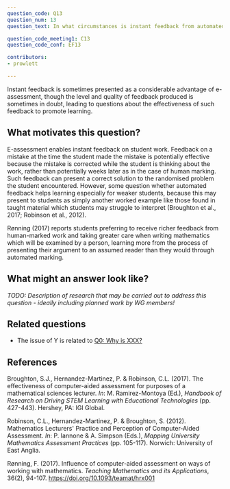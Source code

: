 ```yaml
---
question_code: Q13 
question_num: 13 
question_text: In what circumstances is instant feedback from automated marking preferable to marking by hand? 

question_code_meeting1: C13
question_code_conf: EF13 

contributors: 
- prowlett

---
```

Instant feedback is sometimes presented as a considerable advantage of e-assessment, though the level and quality of feedback produced is sometimes in doubt, leading to questions about the effectiveness of such feedback to promote learning.

## What motivates this question?

E-assessment enables instant feedback on student work. Feedback on a mistake at the time the student made the mistake is potentially effective because the mistake is corrected while the student is thinking about the work, rather than potentially weeks later as in the case of human marking. Such feedback can present a correct solution to the randomised problem the student encountered. However, some question whether automated feedback helps learning especially for weaker students, because this may present to students as simply another worked example like those found in taught material which students may struggle to interpret (Broughton et al., 2017; Robinson et al., 2012). 

Rønning (2017) reports students preferring to receive richer feedback from human-marked work and taking greater care when writing mathematics which will be examined by a person, learning more from the process of presenting their argument to an assumed reader than they would through automated marking.

## What might an answer look like?

*TODO: Description of research that may be carried out to address this question - ideally including planned work by WG members!*

## Related questions

* The issue of Y is related to [Q0: Why is XXX?](Q0)

## References

Broughton, S.J., Hernandez-Martinez, P. & Robinson, C.L. (2017). The effectiveness of computer-aided assessment for purposes of a mathematical sciences lecturer. *In*: M. Ramirez-Montoya (Ed.), *Handbook of Research on Driving STEM Learning with Educational Technologies* (pp. 427-443). Hershey, PA: IGI Global.

Robinson, C.L., Hernandez-Martinez, P. & Broughton, S. (2012). Mathematics Lecturers' Practice and Perception of Computer-Aided Assessment. *In*: P. Iannone & A. Simpson (Eds.), *Mapping University Mathematics Assessment Practices* (pp. 105-117). Norwich: University of East Anglia.

Rønning, F. (2017). Influence of computer-aided assessment on ways of working with mathematics. *Teaching Mathematics and its Applications*, 36(2), 94-107. https://doi.org/10.1093/teamat/hrx001
